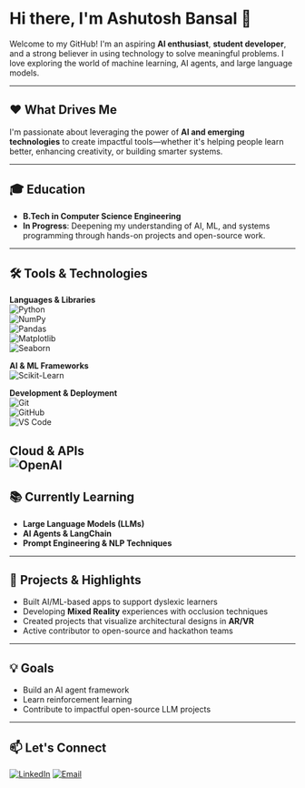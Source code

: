 # Hi there, I'm Ashutosh Bansal  👋

Welcome to my GitHub! I'm an aspiring **AI enthusiast**, **student developer**, and a strong believer in using technology to solve meaningful problems. I love exploring the world of machine learning, AI agents, and large language models.

---

## ❤️ What Drives Me
I'm passionate about leveraging the power of **AI and emerging technologies** to create impactful tools—whether it's helping people learn better, enhancing creativity, or building smarter systems.

---

## 🎓 Education
- **B.Tech in Computer Science Engineering**  
- **In Progress**: Deepening my understanding of AI, ML, and systems programming through hands-on projects and open-source work.

---

## 🛠️ Tools & Technologies

**Languages & Libraries**  
![Python](https://img.shields.io/badge/-Python-3776AB?style=flat-square&logo=python&logoColor=white)  
![NumPy](https://img.shields.io/badge/-NumPy-013243?style=flat-square&logo=numpy&logoColor=white)  
![Pandas](https://img.shields.io/badge/-Pandas-150458?style=flat-square&logo=pandas&logoColor=white)  
![Matplotlib](https://img.shields.io/badge/-Matplotlib-013243?style=flat-square&logo=matplotlib&logoColor=white)  
![Seaborn](https://img.shields.io/badge/-Seaborn-3776AB?style=flat-square&logo=python&logoColor=white)

**AI & ML Frameworks**  
![Scikit-Learn](https://img.shields.io/badge/-Scikit--Learn-F7931E?style=flat-square&logo=scikit-learn&logoColor=white)  

**Development & Deployment**  
![Git](https://img.shields.io/badge/-Git-F05032?style=flat-square&logo=git&logoColor=white)  
![GitHub](https://img.shields.io/badge/-GitHub-181717?style=flat-square&logo=github&logoColor=white)  
![VS Code](https://img.shields.io/badge/-VS%20Code-007ACC?style=flat-square&logo=visual-studio-code&logoColor=white)

**Cloud & APIs**  
![OpenAI](https://img.shields.io/badge/-OpenAI-412991?style=flat-square&logo=openai&logoColor=white)  
---

## 📚 Currently Learning
- **Large Language Models (LLMs)**  
- **AI Agents & LangChain**  
- **Prompt Engineering & NLP Techniques**

---

## 🌟 Projects & Highlights
- Built AI/ML-based apps to support dyslexic learners  
- Developing **Mixed Reality** experiences with occlusion techniques  
- Created projects that visualize architectural designs in **AR/VR**  
- Active contributor to open-source and hackathon teams

---

## 💡 Goals
- Build an AI agent framework  
- Learn reinforcement learning  
- Contribute to impactful open-source LLM projects

---

## 📫 Let's Connect

<p align="left">
  <a href="www.linkedin.com/in/ashutoshbansal26"><img src="https://img.shields.io/badge/-LinkedIn-0077B5?style=for-the-badge&logo=linkedin&logoColor=white" alt="LinkedIn"/></a>
  <a href="mailto:ashutoshbansal.206@gmail.com"><img src="https://img.shields.io/badge/-Email-D14836?style=for-the-badge&logo=gmail&logoColor=white" alt="Email"/></a>
</p>

